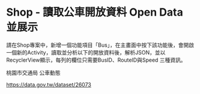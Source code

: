 # Shop - 讀取公車開放資料 Open Data 並展示

請在Shop專案中，新增一個功能項目「Bus」，在主畫面中按下該功能後，會開啟一個新的Activity，讀取並分析以下的開放資料後，解析JSON，並以RecyclerView顯示，每列的欄位只需要BusID、RouteID與Speed 三種資訊。

桃園市交通局 公車動態

https://data.gov.tw/dataset/26073
